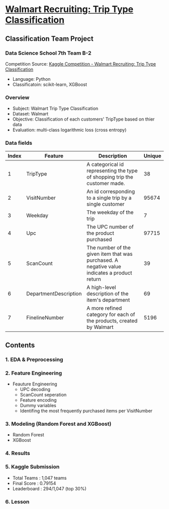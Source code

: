 # [Walmart Recruiting: Trip Type Classification](https://github.com/novdov/dss7_SWYA_walmart/blob/master/main/2%ED%8C%80(SWYA)_B_%EB%B0%9C%ED%91%9C%EC%9E%90%EB%A3%8C.ipynb)

## Classification Team Project

### Data Science School 7th Team B-2

Competition Source: [Kaggle Competition - Walmart Recruiting: Trip Type Classification](https://www.kaggle.com/c/walmart-recruiting-trip-type-classification#description)

- Language: Python
- Classificatoin: scikit-learn, XGBoost

### Overview

- Subject: Walmart Trip Type Classification
- Dataset: Walmart
- Objective: Classification of each customers' TripType based on thier data
- Evaluation: multi-class logarithmic loss (cross entropy)

### Data fields

| Index | Feature               | Description                                  | Unique |
|-------|-----------------------|----------------------------------------------|--------|
| 1     | TripType              | A categorical id representing the type of shopping trip the customer made.                                       | 38     |
| 2     | VisitNumber           | An id corresponding to a single trip by a single customer                              | 95674  |
| 3     | Weekday               | The weekday of the trip                    | 7      |
| 4     | Upc                   | The UPC number of the product purchased                  | 97715  |
| 5     | ScanCount             | The number of the given item that was purchased. A negative value indicates a product return          | 39     |
| 6     | DepartmentDescription | A high-level description of the item's department                                | 69     |
| 7     | FinelineNumber        | A more refined category for each of the products, created by Walmart | 5196   |

## Contents

### 1. EDA & Preprocessing

### 2. Feature Engineering
- Feauture Engineering
    - UPC decoding
    - ScanCount seperation
    - Feature encoding
    - Dummy variables
    - Identifing the most frequently purchased items per VisitNumber

### 3. Modeling (Random Forest and XGBoost)
- Random Forest
- XGBoost

### 4. Results

### 5. Kaggle Submission
- Total Teams : 1,047 teams
- Final Score : 0.79154
- Leaderboard : 294/1,047 (top 30%)

### 6. Lesson
